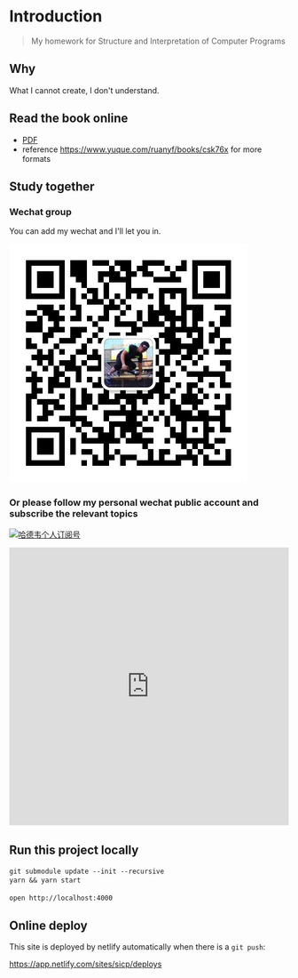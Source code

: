 # Introduction

> My homework for Structure and Interpretation of Computer Programs

## Why

What I cannot create, I don't understand.

## Read the book online

- [PDF](http://web.mit.edu/alexmv/6.037/sicp.pdf)
- reference https://www.yuque.com/ruanyf/books/csk76x for more formats

## Study together
### Wechat group

You can add my wechat and I'll let you in.

![wechat qr code](wechat.jpeg)

### Or please follow my personal wechat public account and subscribe the relevant topics

<a target="_blank" href="https://mp.weixin.qq.com/mp/appmsgalbum?__biz=MzAxNTk3ODgxNA==&action=getalbum&album_id=1679046774696574978&scene=173&from_msgid=2247483677&from_itemidx=1&count=3&nolastread=1#wechat_redirect">![哈德韦个人订阅号](https://ml.jiwai.win/mp-hardway.png)</a>


<iframe src="https://mp.weixin.qq.com/mp/appmsgalbum?__biz=MzAxNTk3ODgxNA==&action=getalbum&album_id=1679046774696574978&scene=173&from_msgid=2247483677&from_itemidx=1&count=3&nolastread=1#wechat_redirect" style="border: 0; width: 100%; min-height: 500px">点击跳转</a></iframe>

## Run this project locally

```shell
git submodule update --init --recursive
yarn && yarn start

open http://localhost:4000
```

## Online deploy

This site is deployed by netlify automatically when there is a `git push`:

https://app.netlify.com/sites/sicp/deploys